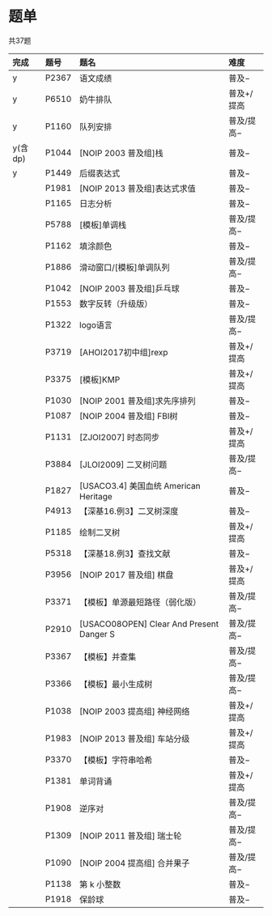 # 题单

共37题

|完成|题号|题名|难度|
|:---|:---|:---|:---|
|y |P2367|语文成绩|普及−|
|y |P6510|奶牛排队|普及+/提高|
|y |P1160|队列安排|普及/提高−|
|y(含dp)|P1044|[NOIP 2003 普及组]栈|普及−|
|y |P1449|后缀表达式|普及−|
| |P1981|[NOIP 2013 普及组]表达式求值|普及−|
| |P1165|日志分析|普及−|
| |P5788|[模板]单调栈|普及/提高−|
| |P1162|填涂颜色|普及−|
| |P1886|滑动窗口/[模板]单调队列|普及/提高−|
| |P1042|[NOIP 2003 普及组]乒乓球|普及−|
| |P1553|数字反转（升级版）|普及−|
| |P1322|logo语言|普及/提高−|
| |P3719|[AHOI2017初中组]rexp|普及+/提高|
| |P3375|[模板]KMP|普及+/提高|
| |P1030|[NOIP 2001 普及组]求先序排列|普及−|
| |P1087|[NOIP 2004 普及组] FBI树|普及−|
| |P1131|[ZJOI2007] 时态同步|普及+/提高|
| |P3884|[JLOI2009] 二叉树问题|普及/提高−|
| |P1827|[USACO3.4] 美国血统 American Heritage|普及−|
| |P4913|【深基16.例3】二叉树深度|普及−|
| |P1185|绘制二叉树|普及+/提高|
| |P5318|【深基18.例3】查找文献|普及−|
| |P3956|[NOIP 2017 普及组] 棋盘|普及+/提高|
| |P3371|【模板】单源最短路径（弱化版）|普及/提高−|
| |P2910|[USACO08OPEN] Clear And Present Danger S|普及/提高−|
| |P3367|【模板】并查集|普及/提高−|
| |P3366|【模板】最小生成树|普及/提高−|
| |P1038|[NOIP 2003 提高组] 神经网络|普及+/提高|
| |P1983|[NOIP 2013 普及组] 车站分级|普及+/提高|
| |P3370|【模板】字符串哈希|普及−|
| |P1381|单词背诵|普及+/提高|
| |P1908|逆序对|普及/提高−|
| |P1309|[NOIP 2011 普及组] 瑞士轮|普及/提高−|
| |P1090|[NOIP 2004 提高组] 合并果子|普及/提高−|
| |P1138|第 k 小整数|普及−|
| |P1918|保龄球|普及−|
